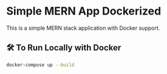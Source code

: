 # Simple MERN App Dockerized

This is a simple MERN stack application with Docker support.

## 🛠️ To Run Locally with Docker

```bash
docker-compose up --build
